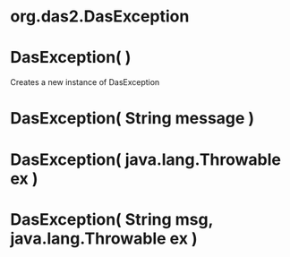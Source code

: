 # org.das2.DasException



# DasException( )
Creates a new instance of DasException

# DasException( String message )


# DasException( java.lang.Throwable ex )


# DasException( String msg, java.lang.Throwable ex )


